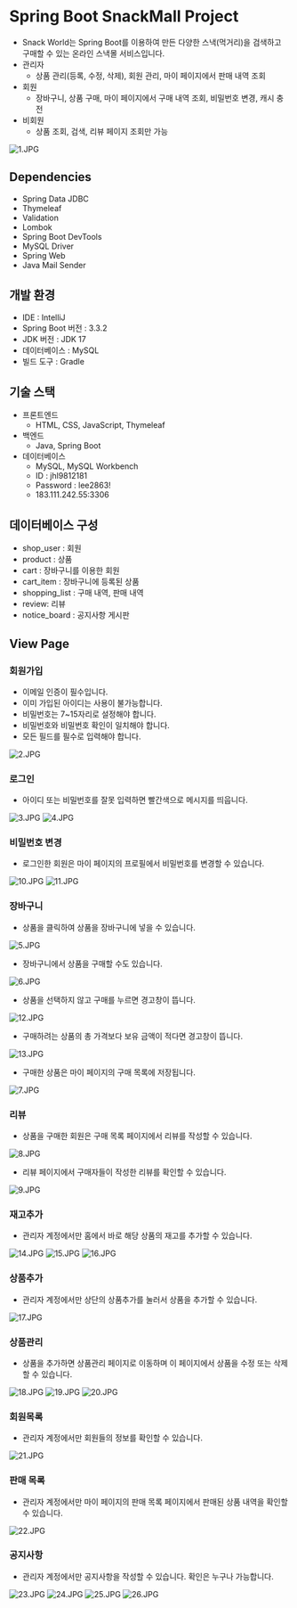 # Spring Boot SnackMall Project

- Snack World는 Spring Boot를 이용하여 만든 다양한 스낵(먹거리)을 검색하고 구매할 수 있는 온라인 스낵몰 서비스입니다.
- 관리자
  - 상품 관리(등록, 수정, 삭제), 회원 관리, 마이 페이지에서 판매 내역 조회
- 회원
  - 장바구니, 상품 구매, 마이 페이지에서 구매 내역 조회, 비밀번호 변경, 캐시 충전
- 비회원
  - 상품 조회, 검색, 리뷰 페이지 조회만 가능

![1.JPG](https://github.com/ljh1234a/Snackmall/blob/main/img/1.JPG)
 
## Dependencies
- Spring Data JDBC
- Thymeleaf
- Validation
- Lombok
- Spring Boot DevTools
- MySQL Driver
- Spring Web
- Java Mail Sender

## 개발 환경
- IDE : IntelliJ
- Spring Boot 버전 : 3.3.2
- JDK 버전 : JDK 17
- 데이터베이스 : MySQL
- 빌드 도구 : Gradle

## 기술 스택
- 프론트엔드
  - HTML, CSS, JavaScript, Thymeleaf
- 백엔드
  - Java, Spring Boot
- 데이터베이스
  - MySQL, MySQL Workbench
  - ID : jhl9812181
  - Password : lee2863!
  - 183.111.242.55:3306

## 데이터베이스 구성
- shop_user : 회원
- product : 상품
- cart : 장바구니를 이용한 회원
- cart_item : 장바구니에 등록된 상품
- shopping_list : 구매 내역, 판매 내역
- review: 리뷰
- notice_board : 공지사항 게시판

## View Page
### 회원가입
- 이메일 인증이 필수입니다.
- 이미 가입된 아이디는 사용이 불가능합니다.
- 비밀번호는 7~15자리로 설정해야 합니다.
- 비밀번호와 비밀번호 확인이 일치해야 합니다.
- 모든 필드를 필수로 입력해야 합니다.
    
![2.JPG](https://github.com/ljh1234a/Snackmall/blob/main/img/2.JPG)

### 로그인
- 아이디 또는 비밀번호를 잘못 입력하면 빨간색으로 메시지를 띄웁니다.
    
![3.JPG](https://github.com/ljh1234a/Snackmall/blob/main/img/3.JPG)
![4.JPG](https://github.com/ljh1234a/Snackmall/blob/main/img/4.JPG)

### 비밀번호 변경
- 로그인한 회원은 마이 페이지의 프로필에서 비밀번호를 변경할 수 있습니다.

![10.JPG](https://github.com/ljh1234a/Snackmall/blob/main/img/10.JPG)
![11.JPG](https://github.com/ljh1234a/Snackmall/blob/main/img/11.JPG)

### 장바구니
- 상품을 클릭하여 상품을 장바구니에 넣을 수 있습니다.
  
![5.JPG](https://github.com/ljh1234a/Snackmall/blob/main/img/5.JPG)

- 장바구니에서 상품을 구매할 수도 있습니다.
  
![6.JPG](https://github.com/ljh1234a/Snackmall/blob/main/img/6.JPG)

- 상품을 선택하지 않고 구매를 누르면 경고창이 뜹니다.

![12.JPG](https://github.com/ljh1234a/Snackmall/blob/main/img/12.JPG)

- 구매하려는 상품의 총 가격보다 보유 금액이 적다면 경고창이 뜹니다.

![13.JPG](https://github.com/ljh1234a/Snackmall/blob/main/img/13.JPG)

- 구매한 상품은 마이 페이지의 구매 목록에 저장됩니다.
  
![7.JPG](https://github.com/ljh1234a/Snackmall/blob/main/img/7.JPG)

### 리뷰
- 상품을 구매한 회원은 구매 목록 페이지에서 리뷰를 작성할 수 있습니다.
  
![8.JPG](https://github.com/ljh1234a/Snackmall/blob/main/img/8.JPG)

- 리뷰 페이지에서 구매자들이 작성한 리뷰를 확인할 수 있습니다.

![9.JPG](https://github.com/ljh1234a/Snackmall/blob/main/img/9.JPG)

### 재고추가
- 관리자 계정에서만 홈에서 바로 해당 상품의 재고를 추가할 수 있습니다.

![14.JPG](https://github.com/ljh1234a/Snackmall/blob/main/img/14.JPG)
![15.JPG](https://github.com/ljh1234a/Snackmall/blob/main/img/15.JPG)
![16.JPG](https://github.com/ljh1234a/Snackmall/blob/main/img/16.JPG)

### 상품추가
- 관리자 계정에서만 상단의 상품추가를 눌러서 상품을 추가할 수 있습니다.
  
![17.JPG](https://github.com/ljh1234a/Snackmall/blob/main/img/17.JPG)

### 상품관리
- 상품을 추가하면 상품관리 페이지로 이동하며 이 페이지에서 상품을 수정 또는 삭제할 수 있습니다.
  
![18.JPG](https://github.com/ljh1234a/Snackmall/blob/main/img/18.JPG)
![19.JPG](https://github.com/ljh1234a/Snackmall/blob/main/img/19.JPG)
![20.JPG](https://github.com/ljh1234a/Snackmall/blob/main/img/20.JPG)

### 회원목록
- 관리자 계정에서만 회원들의 정보를 확인할 수 있습니다.
  
![21.JPG](https://github.com/ljh1234a/Snackmall/blob/main/img/21.JPG)

### 판매 목록
- 관리자 계정에서만 마이 페이지의 판매 목록 페이지에서 판매된 상품 내역을 확인할 수 있습니다.
  
![22.JPG](https://github.com/ljh1234a/Snackmall/blob/main/img/22.JPG)

### 공지사항
- 관리자 계정에서만 공지사항을 작성할 수 있습니다. 확인은 누구나 가능합니다.

![23.JPG](https://github.com/ljh1234a/Snackmall/blob/main/img/23.JPG)
![24.JPG](https://github.com/ljh1234a/Snackmall/blob/main/img/24.JPG)
![25.JPG](https://github.com/ljh1234a/Snackmall/blob/main/img/25.JPG)
![26.JPG](https://github.com/ljh1234a/Snackmall/blob/main/img/26.JPG)
